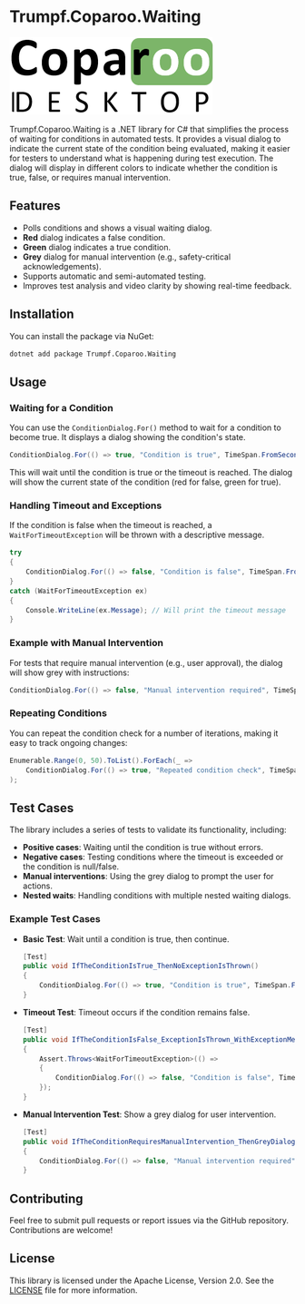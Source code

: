 # Trumpf.Coparoo.Waiting

![logo]

Trumpf.Coparoo.Waiting is a .NET library for C# that simplifies the process of waiting for conditions in automated tests. It provides a visual dialog to indicate the current state of the condition being evaluated, making it easier for testers to understand what is happening during test execution. The dialog will display in different colors to indicate whether the condition is true, false, or requires manual intervention.

## Features

- Polls conditions and shows a visual waiting dialog.
- **Red** dialog indicates a false condition.
- **Green** dialog indicates a true condition.
- **Grey** dialog for manual intervention (e.g., safety-critical acknowledgements).
- Supports automatic and semi-automated testing.
- Improves test analysis and video clarity by showing real-time feedback.

## Installation

You can install the package via NuGet:

```bash
dotnet add package Trumpf.Coparoo.Waiting
```

## Usage

### Waiting for a Condition

You can use the `ConditionDialog.For()` method to wait for a condition to become true. It displays a dialog showing the condition's state.

```csharp
ConditionDialog.For(() => true, "Condition is true", TimeSpan.FromSeconds(2), TimeSpan.FromSeconds(1), TimeSpan.FromMilliseconds(100));
```

This will wait until the condition is true or the timeout is reached. The dialog will show the current state of the condition (red for false, green for true).

### Handling Timeout and Exceptions

If the condition is false when the timeout is reached, a `WaitForTimeoutException` will be thrown with a descriptive message.

```csharp
try
{
    ConditionDialog.For(() => false, "Condition is false", TimeSpan.FromSeconds(2), TimeSpan.FromSeconds(1), TimeSpan.FromMilliseconds(100));
}
catch (WaitForTimeoutException ex)
{
    Console.WriteLine(ex.Message); // Will print the timeout message
}
```

### Example with Manual Intervention

For tests that require manual intervention (e.g., user approval), the dialog will show grey with instructions:

```csharp
ConditionDialog.For(() => false, "Manual intervention required", TimeSpan.FromSeconds(10), TimeSpan.FromSeconds(1), TimeSpan.FromMilliseconds(100));
```

### Repeating Conditions

You can repeat the condition check for a number of iterations, making it easy to track ongoing changes:

```csharp
Enumerable.Range(0, 50).ToList().ForEach(_ => 
    ConditionDialog.For(() => true, "Repeated condition check", TimeSpan.FromSeconds(2), TimeSpan.FromSeconds(1), TimeSpan.FromMilliseconds(100))
);
```

## Test Cases

The library includes a series of tests to validate its functionality, including:

- **Positive cases**: Waiting until the condition is true without errors.
- **Negative cases**: Testing conditions where the timeout is exceeded or the condition is null/false.
- **Manual interventions**: Using the grey dialog to prompt the user for actions.
- **Nested waits**: Handling conditions with multiple nested waiting dialogs.

### Example Test Cases

- **Basic Test**: Wait until a condition is true, then continue.
  
  ```csharp
  [Test]
  public void IfTheConditionIsTrue_ThenNoExceptionIsThrown()
  {
      ConditionDialog.For(() => true, "Condition is true", TimeSpan.FromSeconds(2), TimeSpan.FromSeconds(1), TimeSpan.FromMilliseconds(100));
  }
  ```

- **Timeout Test**: Timeout occurs if the condition remains false.

  ```csharp
  [Test]
  public void IfTheConditionIsFalse_ExceptionIsThrown_WithExceptionMessage()
  {
      Assert.Throws<WaitForTimeoutException>(() =>
      {
          ConditionDialog.For(() => false, "Condition is false", TimeSpan.FromSeconds(2), TimeSpan.FromSeconds(1), TimeSpan.FromMilliseconds(100));
      });
  }
  ```

- **Manual Intervention Test**: Show a grey dialog for user intervention.

  ```csharp
  [Test]
  public void IfTheConditionRequiresManualIntervention_ThenGreyDialogIsShown()
  {
      ConditionDialog.For(() => false, "Manual intervention required", TimeSpan.FromSeconds(10), TimeSpan.FromSeconds(1), TimeSpan.FromMilliseconds(100));
  }
  ```

## Contributing

Feel free to submit pull requests or report issues via the GitHub repository. Contributions are welcome!

## License

This library is licensed under the Apache License, Version 2.0. See the [LICENSE](LICENSE) file for more information.

[logo]: ./Resources/logo.png "coparoo waiting logo"